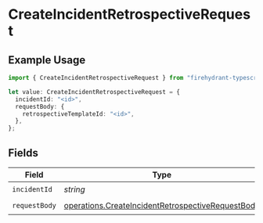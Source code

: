 # CreateIncidentRetrospectiveRequest

## Example Usage

```typescript
import { CreateIncidentRetrospectiveRequest } from "firehydrant-typescript-sdk/models/operations";

let value: CreateIncidentRetrospectiveRequest = {
  incidentId: "<id>",
  requestBody: {
    retrospectiveTemplateId: "<id>",
  },
};
```

## Fields

| Field                                                                                                                  | Type                                                                                                                   | Required                                                                                                               | Description                                                                                                            |
| ---------------------------------------------------------------------------------------------------------------------- | ---------------------------------------------------------------------------------------------------------------------- | ---------------------------------------------------------------------------------------------------------------------- | ---------------------------------------------------------------------------------------------------------------------- |
| `incidentId`                                                                                                           | *string*                                                                                                               | :heavy_check_mark:                                                                                                     | N/A                                                                                                                    |
| `requestBody`                                                                                                          | [operations.CreateIncidentRetrospectiveRequestBody](../../models/operations/createincidentretrospectiverequestbody.md) | :heavy_check_mark:                                                                                                     | N/A                                                                                                                    |